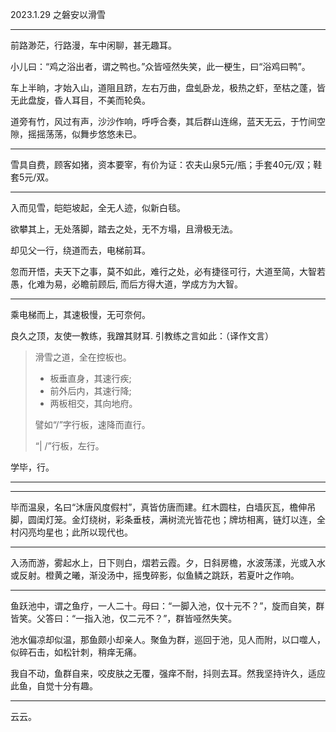 2023.1.29 之磐安以滑雪

---

前路渺茫，行路漫，车中闲聊，甚无趣耳。

小儿曰：“鸡之浴出者，谓之鸭也。”众皆哑然失笑，此一梗生，曰“浴鸡曰鸭”。

车上半晌，才始入山，道阻且跻，左右万曲，盘虬卧龙，极热之虾，至枯之蓬，皆无此盘旋，昏人耳目，不美而轮奂。

道旁有竹，风过有声，沙沙作响，呼呼合奏，其后群山连绵，蓝天无云，于竹间空隙，摇摇荡荡，似舞步悠悠未已。

---

雪具自费，顾客如猪，资本要宰，有价为证：农夫山泉5元/瓶；手套40元/双；鞋套5元/双。

---

入而见雪，皑皑坡起，全无人迹，似新白毯。

欲攀其上，无处落脚，踏去之处，无不方塌，且滑极无法。

却见父一行，绕道而去，电梯前耳。

忽而开悟，夫天下之事，莫不如此，难行之处，必有捷径可行，大道至简，大智若愚，化难为易，必瞻前顾后, 而后方得大道，学成方为大智。

---

乘电梯而上，其速极慢，无可奈何。

良久之顶，友使一教练，我蹭其财耳. 引教练之言如此：（译作文言）


> 滑雪之道，全在控板也。
> 
> - 板垂直身，其速行疾; 
> - 前外后内，其速行降; 
> - 两板相交，其向地府。
>
> 譬如“\/”字行板，速降而直行。
>
> “| /”行板，左行。

学毕，行。

---



---

毕而温泉，名曰“沐唐风度假村”，真皆仿唐而建。红木圆柱，白墙灰瓦，檐伸吊脚，圆闺灯笼。金灯绕树，彩条垂枝，满树流光皆花也；牌坊相离，链灯以连，全村闪亮均星也；此所以现代也。

---

入汤而游，雾起水上，日下则白，熠若云霞。夕，日斜房檐，水波荡漾，光或入水或反射。橙黄之曦，渐没汤中，摇曳碎影，似鱼鳞之跳跃，若夏叶之作响。

---

鱼跃池中，谓之鱼疗，一人二十。母曰：“一脚入池，仅十元不？”，旋而自笑，群皆笑。父答曰：“一指入池，仅二元不？”，群皆哑然失笑。

池水偏凉却似温，那鱼颇小却亲人。聚鱼为群，巡回于池，见人而附，以口噬人，似碎石击，如松针刺，稍痒无痛。

我自不动，鱼群自来，咬皮肤之无覆，强痒不耐，抖则去耳。然我坚持许久，适应此鱼，自觉十分有趣。

---

云云。